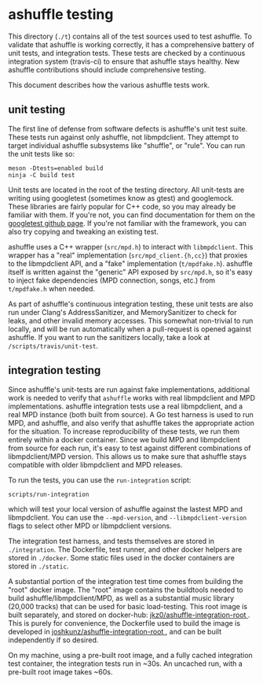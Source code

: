 # ashuffle testing

This directory (`./t`) contains all of the test sources used to test ashuffle.
To validate that ashuffle is working correctly, it has a comprehensive battery
of unit tests, and integration tests. These tests are checked by a continuous
integration system (travis-ci) to ensure that ashuffle stays healthy. New
ashuffle contributions should include comprehensive testing.

This document describes how the various ashuffle tests work.

## unit testing

The first line of defense from software defects is ashuffle's unit test suite.
These tests run against only ashuffle, not libmpdclient. They attempt to
target individual ashuffle subsystems like "shuffle", or "rule". You can run the
unit tests like so:

    meson -Dtests=enabled build
    ninja -C build test 

Unit tests are located in the root of the testing directory. All unit-tests
are writing using googletest (sometimes know as gtest) and googlemock. These
libraries are fairly popular for C++ code, so you may already be familiar
with them. If you're not, you can find documentation for them on the
[googletest github page](https://github.com/google/googletest). If you're
not familiar with the framework, you can also try copying and tweaking an
existing test.

ashuffle uses a C++ wrapper (`src/mpd.h`) to interact with `libmpdclient`.
This wrapper has a "real" implementation (`src/mpd_client.{h,cc}`) that
proxies to the libmpdclient API, and a "fake" implementation (`t/mpdfake.h`).
ashuffle itself is written against the "generic" API exposed by `src/mpd.h`, so
it's easy to inject fake dependencies (MPD connection, songs, etc.)
from `t/mpdfake.h` when needed.

As part of ashuffle's continuous integration testing, these unit tests are also
run under Clang's AddressSanitizer, and MemorySanitizer to check for leaks,
and other invalid memory accesses. This somewhat non-trivial to run locally,
and will be run automatically when a pull-request is opened against ashuffle.
If you want to run the sanitizers locally, take a look at
`/scripts/travis/unit-test`.

## integration testing 

Since ashuffle's unit-tests are run against fake implementations, additional
work is needed to verify that `ashuffle` works with real libmpdclient and MPD
implementations. ashuffle integration
tests use a real libmpdclient, and a real MPD instance (both built from source).
A Go test harness is used to run MPD, and ashuffle, and also verify that
ashuffle takes the appropriate action for the situation. To increase
reproducibility of these tests, we run them entirely within a docker container.
Since we build MPD and libmpdclient from source for each run, it's easy to
test against different combinations of libmpdclient/MPD version. This allows
us to make sure that ashuffle stays compatible with older libmpdclient and
MPD releases.

To run the tests, you can use the `run-integration` script:

    scripts/run-integration

which will test your local version of ashuffle against the lastest MPD and
libmpdclient. You can use the `--mpd-version`, and `--libmpdclient-version`
flags to select other MPD or libmpdclient versions.

The integration test harness, and tests themselves are stored in
`./integration`. The Dockerfile, test runner, and other docker helpers are
stored in `./docker`. Some static files used in the docker containers are
stored in `./static`.

A substantial portion of the integration test time comes from building the
"root" docker image. The "root" image contains the buildtools needed to build
ashuffle/libmpdclient/MPD, as well as a substantial music library
(20,000 tracks) that can be used for basic load-testing. This root image is
built separately, and stored on docker-hub: [jkz0/ashuffle-integration-root
](https://hub.docker.com/r/jkz0/ashuffle-integration-root). This is purely
for convenience, the Dockerfile used to build the image is developed in
[joshkunz/ashuffle-integration-root
](https://github.com/joshkunz/ashuffle-integration-root), and can be built
independently if so desired.

On my machine, using a pre-built root image, and a fully cached integration
test container, the integration tests run in ~30s. An uncached run, with
a pre-built root image takes ~60s.

